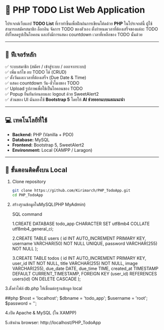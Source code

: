 # 📝 PHP TODO List Web Application

โปรเจกต์เว็บแอป **TODO List** ที่เราทำขึ้นเพื่อฝึกฝนการเขียนโค้ดด้วย **PHP**
ในโปรเจกต์นี้ ผู้ใช้สามารถสมัครสมาชิก ล็อกอิน จัดการ TODO ของตัวเอง ตั้งกำหนดเวลาที่ต้องเสร็จของแต่ละ TODO อัปโหลดรูปเป็นไอคอน และยังมีการแสดง countdown เวลาที่เหลือของ TODO นั้นด้วย

---

## 🚀 **ฟีเจอร์หลัก**

✅ ระบบสมาชิก (สมัคร / เข้าสู่ระบบ / ออกจากระบบ)  
✅ เพิ่ม แก้ไข ลบ TODO ได้ (CRUD)  
✅ ตั้งวันและเวลาที่ต้องเสร็จ (Due Date & Time)  
✅ แสดง countdown วัน-ชั่วโมงของ TODO  
✅ Upload รูปภาพเพื่อใช้เป็นไอคอนของ TODO  
✅ Popup ยืนยันก่อนลบและ logout ด้วย SweetAlert2  
✅ ส่วนของ UI ฉันลองใช้ **Bootstrap 5** โดยให้ **AI ช่วยออกแบบและแนะนำ**


---

## 💻 **เทคโนโลยีที่ใช้**

- **Backend:** PHP (Vanilla + PDO)
- **Database:** MySQL
- **Frontend:** Bootstrap 5, SweetAlert2
- **Environment:** Local (XAMPP / Laragon)

---

## 📂 **ขั้นตอนติดตั้งบน Local**

1. Clone repository

   ```bash
   git clone https://github.com/Kirimarch/PHP_TodoApp.git
   cd PHP_TodoApp

2. สร้างฐานข้อมูลในMySQL(PHP MyAdmin)

    SQL command

   1.CREATE DATABASE todo_app CHARACTER SET utf8mb4 COLLATE utf8mb4_general_ci;

   2.CREATE TABLE users (
        id INT AUTO_INCREMENT PRIMARY KEY,
        username VARCHAR(50) NOT NULL UNIQUE,
        password VARCHAR(255) NOT NULL
        );

   3.CREATE TABLE todos (
        id INT AUTO_INCREMENT PRIMARY KEY,
        user_id INT NOT NULL,
        title VARCHAR(255) NOT NULL,
        image VARCHAR(255),
        due_date DATE,
        due_time TIME,
        created_at TIMESTAMP DEFAULT CURRENT_TIMESTAMP,
        FOREIGN KEY (user_id) REFERENCES users(id) ON DELETE CASCADE
         );

3.ตั้งค่าไฟล์ db.php ให้เชื่อมต่อฐานข้อมูล local

   ##php
            $host = 'localhost';
            $dbname = 'todo_app';
            $username = 'root';
            $password = '';

4.เปิด Apache & MySQL (ใน XAMPP)

5.เข้าผ่าน browser: http://localhost/PHP_TodoApp

